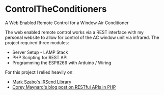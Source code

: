 # ControlTheConditioners
A Web Enabled Remote Control for a Window Air Conditioner

The web enabled remote control works via a REST interface with my personal website to allow 
for control of the AC window unit via infrared. The project required three modules:

<UL>
<LI>Server Setup - LAMP Stack</LI>
<LI>PHP Scripting for REST API</LI>
<LI>Programming the ESP8266 with Arduino / Wiring</LI>
</UL>

For this project I relied heavily on: 
<UL>
<LI><A HREF="https://github.com/markszabo/IRremoteESP8266">Mark Szabo's IRSend Library</A></LI>
<LI><A HREF="https://github.com/esp8266/Arduino/blob/master/libraries/ESP8266HTTPClient/src/ESP8266HTTPClient.h>Marcus Sattler's HTTPClient Library</A></LI>
<LI><A HREF="http://coreymaynard.com/blog/creating-a-restful-api-with-php/"> Corey Maynard's blog post on RESTful APIs in PHP</A></LI>
</UL>

